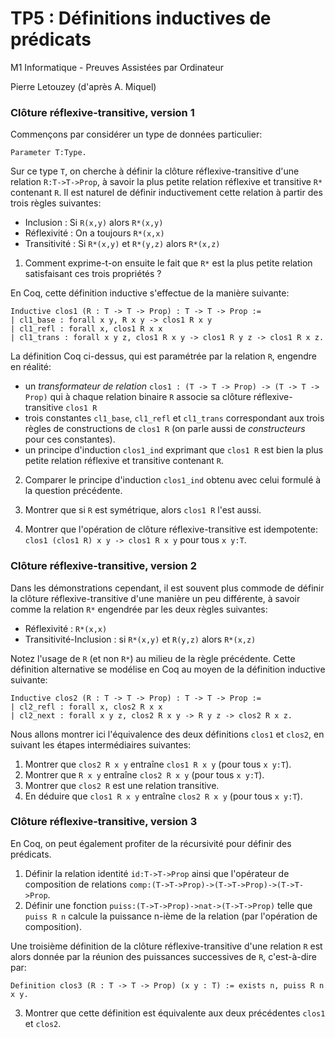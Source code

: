 TP5 : Définitions inductives de prédicats
=========================================

M1 Informatique - Preuves Assistées par Ordinateur

Pierre Letouzey (d'après A. Miquel)


### Clôture réflexive-transitive, version 1 ###

Commençons par considérer un type de données particulier:
```
Parameter T:Type.
```
Sur ce type `T`, on cherche à définir la clôture
réflexive-transitive d'une relation `R:T->T->Prop`, à savoir la plus
petite relation réflexive et transitive `R*` contenant `R`. Il est
naturel de définir inductivement cette relation à partir des trois
règles suivantes:

  * Inclusion : Si `R(x,y)` alors `R*(x,y)`
  * Réflexivité : On a toujours `R*(x,x)`
  * Transitivité : Si `R*(x,y)` et `R*(y,z)` alors `R*(x,z)`

  1. Comment exprime-t-on ensuite le fait que `R*` est la plus petite
     relation satisfaisant ces trois propriétés ?

En Coq, cette définition inductive s'effectue de la manière suivante:
```
Inductive clos1 (R : T -> T -> Prop) : T -> T -> Prop :=
| cl1_base : forall x y, R x y -> clos1 R x y
| cl1_refl : forall x, clos1 R x x
| cl1_trans : forall x y z, clos1 R x y -> clos1 R y z -> clos1 R x z.
```
La définition Coq ci-dessus, qui est paramétrée par la relation `R`,
engendre en réalité:

  * un *transformateur de relation* `clos1 : (T -> T -> Prop) -> (T -> T -> Prop)`
    qui à chaque relation binaire `R` associe sa clôture
    réflexive-transitive `clos1 R`
  * trois constantes `cl1_base`, `cl1_refl` et `cl1_trans`
    correspondant aux trois règles de constructions de `clos1 R`
    (on parle aussi de *constructeurs* pour ces constantes).
  * un principe d'induction `clos1_ind` exprimant que `clos1 R`
    est bien la plus petite relation réflexive et transitive contenant `R`.

  2. Comparer le principe d'induction `clos1_ind` obtenu avec celui formulé à
     la question précédente.

  3. Montrer que si `R` est symétrique, alors `clos1 R` l'est aussi.

  4. Montrer que l'opération de clôture réflexive-transitive est idempotente:
     `clos1 (clos1 R) x y -> clos1 R x y` pour tous `x y:T`.

### Clôture réflexive-transitive, version 2 ###
  
Dans les démonstrations cependant, il est souvent plus commode
de définir la clôture réflexive-transitive d'une manière un peu
différente, à savoir comme la relation `R*` engendrée par les
deux règles suivantes:

  - Réflexivité : `R*(x,x)`
  - Transitivité-Inclusion : si `R*(x,y)` et `R(y,z)` alors `R*(x,z)`

Notez l'usage de `R` (et non `R*`) au milieu de la règle précédente.
Cette définition alternative se modélise en Coq au moyen de la
définition inductive suivante:
```
Inductive clos2 (R : T -> T -> Prop) : T -> T -> Prop :=
| cl2_refl : forall x, clos2 R x x
| cl2_next : forall x y z, clos2 R x y -> R y z -> clos2 R x z.
```

Nous allons montrer ici l'équivalence des deux définitions `clos1`
et `clos2`, en suivant les étapes intermédiaires suivantes:

  1. Montrer que `clos2 R x y` entraîne `clos1 R x y` (pour tous `x y:T`).
  2. Montrer que `R x y` entraîne `clos2 R x y` (pour tous `x y:T`).
  3. Montrer que `clos2 R` est une relation transitive.
  4. En déduire que `clos1 R x y` entraîne `clos2 R x y` (pour tous `x y:T`).

### Clôture réflexive-transitive, version 3 ###

En Coq, on peut également profiter de la récursivité pour définir des
prédicats.

  1. Définir la relation identité `id:T->T->Prop` ainsi que
     l'opérateur de composition de relations
     `comp:(T->T->Prop)->(T->T->Prop)->(T->T->Prop`.
  2. Définir une fonction
     `puiss:(T->T->Prop)->nat->(T->T->Prop)`
    telle que `puiss R n` calcule la puissance n-ième de
    la relation (par l'opération de composition).

Une troisième définition de la clôture réflexive-transitive d'une
relation `R` est alors donnée par la réunion des puissances successives de
`R`, c'est-à-dire par:
```
Definition clos3 (R : T -> T -> Prop) (x y : T) := exists n, puiss R n x y.
```

  3. Montrer que cette définition est équivalente aux deux
     précédentes `clos1` et `clos2`.
